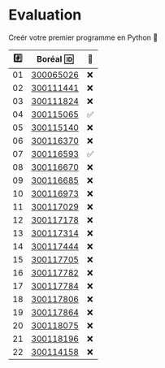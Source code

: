 # Evaluation

Creér votre premier programme en Python :snake:

|:hash:| Boréal :id:| :100:              |
|------|------------|--------------------| 
|   01 |  [300065026](300065026.py) | :x:                |
|   02 |  [300111441](300111441.py) | :x: |
|   03 |  [300111824](300111824.py) | :x:                |
|   04 |  [300115065](300115065.py) | :white_check_mark: |
|   05 |  [300115140](300115140.py) | :x:                |
|   06 |  [300116370](300116370.py) | :x:                |
|   07 |  [300116593](300116593.py) | :white_check_mark: |
|   08 |  [300116670](300116670.py) | :x:                |
|   09 |  [300116685](300116685.py) | :x:                |
|   10 |  [300116973](300116973.py) | :x:                |
|   11 |  [300117029](300117029.py) | :x:                |
|   12 |  [300117178](300117178.py) | :x:                |
|   13 |  [300117314](300117314.py) | :x:                |
|   14 |  [300117444](300117444.py) | :x:                |
|   15 |  [300117705](300117705.py) | :x:                |
|   16 |  [300117782](300117782.py) | :x:                |
|   17 |  [300117784](300117784.py) | :x:                |
|   18 |  [300117806](300117806.py) | :x:                |
|   19 |  [300117864](300117864.py) | :x:                |
|   20 |  [300118075](300118075.py) | :x:                |
|   21 |  [300118196](300118196.py) | :x:                |
|   22 |  [300114158](300114158.py) | :x:                |

